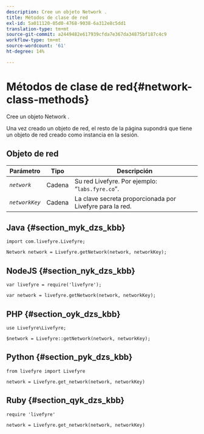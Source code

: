 ```yaml
---
description: Cree un objeto Network .
title: Métodos de clase de red
exl-id: 5a011120-05d0-4768-9038-6a312e8c5dd1
translation-type: tm+mt
source-git-commit: a2449482e617939cfda7e367da34875bf187c4c9
workflow-type: tm+mt
source-wordcount: '61'
ht-degree: 14%

---
```


# Métodos de clase de red{#network-class-methods}

Cree un objeto Network .

Una vez creado un objeto de red, el resto de la página supondrá que tiene un objeto de red creado como instancia en la sesión.

## Objeto de red

| Parámetro | Tipo | Descripción |
|---|---|---|
| *`network`* | Cadena | Su red Livefyre. Por ejemplo: “`labs.fyre.co`”. |
| *`networkKey`* | Cadena | La clave secreta proporcionada por Livefyre para la red. |

## Java {#section_myk_dzs_kbb}

```
import com.livefyre.Livefyre; 
  
Network network = Livefyre.getNetwork(network, networkKey); 
```

## NodeJS {#section_nyk_dzs_kbb}

```
var livefyre = require('livefyre'); 
  
var network = livefyre.getNetwork(network, networkKey); 
```

## PHP {#section_oyk_dzs_kbb}

```
use Livefyre\Livefyre; 
  
$network = Livefyre::getNetwork(network, networkKey); 
```

## Python {#section_pyk_dzs_kbb}

```
from livefyre import Livefyre 
  
network = Livefyre.get_network(network, networkKey) 
```

## Ruby {#section_qyk_dzs_kbb}

```
require 'livefyre' 
  
network = Livefyre.get_network(network, networkKey) 
```
